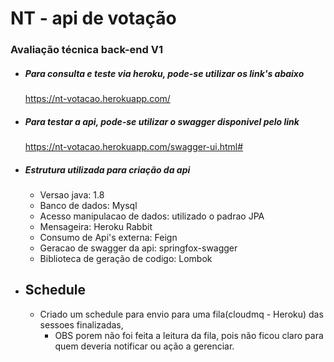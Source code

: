 # NT - api de votação
### Avaliação técnica back-end V1

- ##### Para consulta e teste via heroku, pode-se utilizar os link's abaixo
    https://nt-votacao.herokuapp.com/

- ##### Para testar a api, pode-se utilizar o swagger disponivel pelo link 
    https://nt-votacao.herokuapp.com/swagger-ui.html#

- ##### Estrutura utilizada para criação da api
    * Versao java: 1.8 
    * Banco de dados: Mysql
    * Acesso manipulacao de dados: utilizado o padrao JPA
    * Mensageira: Heroku Rabbit 
    * Consumo de Api's externa: Feign
    * Geracao de swagger da api: springfox-swagger
    * Biblioteca de geração de codigo: Lombok
    
* ## Schedule
    *   Criado um schedule para envio para uma fila(cloudmq - Heroku) das sessoes finalizadas, 
        *   OBS porem não foi feita a leitura da fila, pois não ficou claro para quem deveria notificar ou ação a gerenciar.

